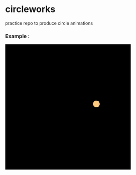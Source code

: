 # circleworks
practice repo to produce circle animations

### Example :

![Alt Text](https://github.com/aleybe/circleworks/blob/master/saves/gif/movie.gif)
